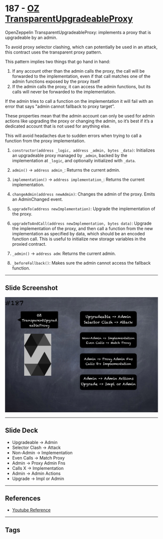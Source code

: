 # 187 - [OZ TransparentUpgradeableProxy](OZ%20TransparentUpgradeableProxy.md)
OpenZeppelin TransparentUpgradeableProxy: implements a proxy that is upgradeable by an admin. 

To avoid proxy selector clashing, which can potentially be used in an attack, this contract uses the transparent proxy pattern. 

This pattern implies two things that go hand in hand: 

1. If any account other than the admin calls the proxy, the call will be forwarded to the implementation, even if that call matches one of the admin functions exposed by the proxy itself
2. If the admin calls the proxy, it can access the admin functions, but its calls will never be forwarded to the implementation. 

If the admin tries to call a function on the implementation it will fail with an error that says "admin cannot fallback to proxy target”.

These properties mean that the admin account can only be used for admin actions like upgrading the proxy or changing the admin, so it’s best if it’s a dedicated account that is not used for anything else. 

This will avoid headaches due to sudden errors when trying to call a function from the proxy implementation.

1.  `constructor(address _logic, address _admin, bytes _data)`: Initializes an upgradeable proxy managed by `_admin`, backed by the implementation at `_logic`, and optionally initialized with `_data`.
    
2.  `admin()` → `address admin_`: Returns the current admin.
    
3.  `implementation()` → `address implementation_`: Returns the current implementation.
    
4.  `changeAdmin(address newAdmin)`: Changes the admin of the proxy. Emits an AdminChanged event.
    
5.  `upgradeTo(address newImplementation)`: Upgrade the implementation of the proxy.
    
6.  `upgradeToAndCall(address newImplementation, bytes data)`: Upgrade the implementation of the proxy, and then call a function from the new implementation as specified by data, which should be an encoded function call. This is useful to initialize new storage variables in the proxied contract.
    
7.  `_admin()` → `address adm`: Returns the current admin.
    
8.  `_beforeFallback()`: Makes sure the admin cannot access the fallback function.
___
## Slide Screenshot
![187.png](../images/solidity201/187.png)
___
## Slide Deck
- Upgradeable -> Admin
- Selector Clash -> Attack
- Non-Admin -> Implementation
- Even Calls -> Match Proxy
- Admin -> Proxy Admin Fns
- Calls X -> Implementation
- Admin -> Admin Actions
- Upgrade -> Impl or Admin
___
## References
- [Youtube Reference](https://youtu.be/0kx8M4u5980?t=596)
___
## Tags